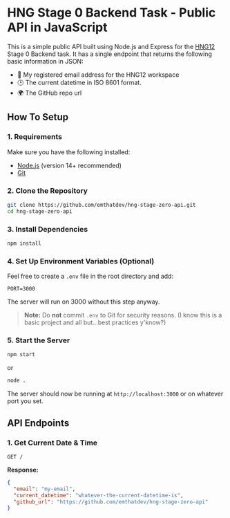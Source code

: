# HNG Stage 0 Backend Task - Public API in JavaScript

This is a simple public API built using Node.js and Express for the [HNG12](https://hng.tech/hire/nodejs-developers) Stage 0 Backend task. It has a single endpoint that returns the following basic information in JSON:
- 📧 My registered email address for the HNG12 workspace
- 🕒 The current datetime in ISO 8601 format.
- 🌍 The GitHub repo url

## How To Setup

### 1. Requirements
Make sure you have the following installed:
- [Node.js](https://nodejs.org/) (version 14+ recommended)
- [Git](https://git-scm.com/)

### 2. Clone the Repository
```sh
git clone https://github.com/emthatdev/hng-stage-zero-api.git
cd hng-stage-zero-api
```

### 3. Install Dependencies
```sh
npm install
```

### 4. Set Up Environment Variables (Optional)
Feel free to create a `.env` file in the root directory and add:
```env
PORT=3000
```
The server will run on 3000 without this step anyway.
> **Note:** Do **not** commit `.env` to Git for security reasons. (I know this is a basic project and all but...best practices y'know?)

### 5. Start the Server
```sh
npm start
```
or
```sh
node .
```
The server should now be running at `http://localhost:3000` or on whatever port you set.

## API Endpoints

### 1. Get Current Date & Time
```http
GET /
```
**Response:**
```json
{
  "email": "my-email",
  "current_datetime": "whatever-the-current-datetime-is",
  "github_url": "https://github.com/emthatdev/hng-stage-zero-api"
}
```
